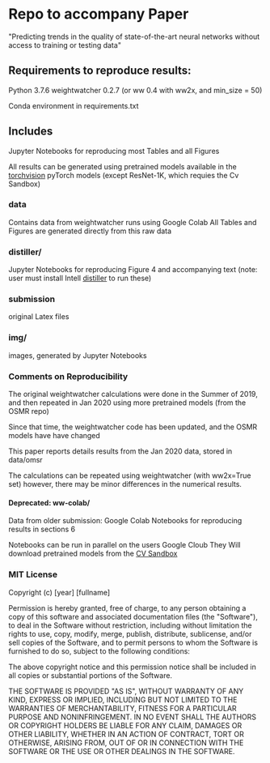 # Repo to accompany Paper

"Predicting trends in the quality of state-of-the-art neural networks without access to training or testing data"

## Requirements to reproduce results: 

 Python 3.7.6
 weightwatcher 0.2.7 (or ww 0.4 with ww2x, and min_size = 50)

 Conda environment in requirements.txt

## Includes

 Jupyter Notebooks for reproducing most Tables and all Figures

 All results can be generated using pretrained models available in the [torchvision](https://pytorch.org/docs/stable/torchvision/index.html) pyTorch models
 (except ResNet-1K, which requies the Cv Sandbox)

### data

 Contains data from weightwatcher runs using Google Colab
 All Tables and Figures are generated directly from this raw data

### distiller/

 Jupyter Notebooks for reproducing Figure 4 and accompanying text
 (note: user must install Intell [distiller](https://github.com/NervanaSystems/distiller) to run these)

### submission

 original Latex files

### img/

 images, generated by Jupyter Notebooks
 

### Comments on Reproducibility

 The original weightwatcher calculations were done in the Summer of 2019, and then repeated in Jan 2020
using more pretrained models (from the OSMR repo)

 Since that time, the weightwatcher code has been updated, and the OSMR models have have changed

 This paper reports details results from the Jan 2020 data, stored in data/omsr

 The calculations can be repeated using weightwatcher (with ww2x=True set) however, there may be minor differences 
in the numerical results. 

#### Deprecated: ww-colab/


 Data from older submission:
 Google Colab Notebooks for reproducing results in sections 6

 Notebooks can be run in parallel on the users Google Cloub
 They Will download pretrained models from the [CV Sandbox](https://github.com/osmr/imgclsmob) 


### MIT License

Copyright (c) [year] [fullname]

Permission is hereby granted, free of charge, to any person obtaining a copy
of this software and associated documentation files (the "Software"), to deal
in the Software without restriction, including without limitation the rights
to use, copy, modify, merge, publish, distribute, sublicense, and/or sell
copies of the Software, and to permit persons to whom the Software is
furnished to do so, subject to the following conditions:

The above copyright notice and this permission notice shall be included in all
copies or substantial portions of the Software.

THE SOFTWARE IS PROVIDED "AS IS", WITHOUT WARRANTY OF ANY KIND, EXPRESS OR
IMPLIED, INCLUDING BUT NOT LIMITED TO THE WARRANTIES OF MERCHANTABILITY,
FITNESS FOR A PARTICULAR PURPOSE AND NONINFRINGEMENT. IN NO EVENT SHALL THE
AUTHORS OR COPYRIGHT HOLDERS BE LIABLE FOR ANY CLAIM, DAMAGES OR OTHER
LIABILITY, WHETHER IN AN ACTION OF CONTRACT, TORT OR OTHERWISE, ARISING FROM,
OUT OF OR IN CONNECTION WITH THE SOFTWARE OR THE USE OR OTHER DEALINGS IN THE
SOFTWARE.

